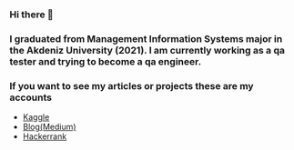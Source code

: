 ### Hi there 👋

### I graduated from Management Information Systems major in the Akdeniz University (2021). I am currently working as a qa tester and trying to become a qa engineer.
### If you want to see my articles or projects these are my accounts
- [Kaggle](https://www.kaggle.com/frkyz07)
- [Blog(Medium)](https://frkyz07-13.medium.com/)
- [Hackerrank](https://www.hackerrank.com/frkyz07_13)

